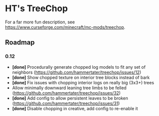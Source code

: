 # HT's TreeChop

For a far more fun description, see https://www.curseforge.com/minecraft/mc-mods/treechop.

## Roadmap

### 0.12

* **\[done]** Procedurally generate chopped log models to fit any set of neighbors (https://github.com/hammertater/treechop/issues/12)
* **\[done]** Show chopped texture on interior tree blocks instead of bark
* **\[done]** Fix issues with chopping interior logs on really big (3x3+) trees
* Allow minimally downward leaning tree limbs to be felled (https://github.com/hammertater/treechop/issues/32)
* **\[done]** Add config to allow persistent leaves to be broken (https://github.com/hammertater/treechop/issues/31)
* **\[done]** Disable chopping in creative, add config to re-enable it
